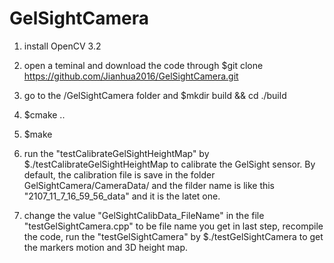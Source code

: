 # GelSightCamera
1. install OpenCV 3.2
2. open a teminal and download the code through $git clone https://github.com/Jianhua2016/GelSightCamera.git
3. go to the /GelSightCamera folder and $mkdir build && cd ./build
4. $cmake ..
5. $make

6. run the "testCalibrateGelSightHeightMap" by $./testCalibrateGelSightHeightMap to calibrate the GelSight sensor. By default, the calibration file is save in the folder GelSightCamera/CameraData/ and the filder name is like this "2107_11_7_16_59_56_data" and it is the latet one.
7. change the value "GelSightCalibData_FileName" in the file "testGelSightCamera.cpp" to be file name you get in last step, recompile the code, run the "testGelSightCamera" by $./testGelSightCamera to get the markers motion and 3D height map.
